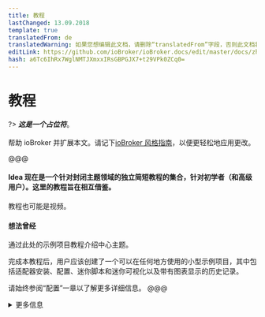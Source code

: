 ```yaml
---
title: 教程
lastChanged: 13.09.2018
template: true
translatedFrom: de
translatedWarning: 如果您想编辑此文档，请删除“translatedFrom”字段，否则此文档将再次自动翻译
editLink: https://github.com/ioBroker/ioBroker.docs/edit/master/docs/zh-cn/tutorial/README.md
hash: a6Tc6IhRx7WglNMTJXmxxIRsGBPGJX7+t29VPk0ZCq0=
---
```

# 教程
?> ***这是一个占位符***。<br><br>帮助 ioBroker 并扩展本文。请记下[ioBroker 风格指南](community/styleguidedoc)，以便更轻松地应用更改。

@@@

#### Idea 现在是一个针对封闭主题领域的独立简短教程的集合，针对初学者（和高级用户）。这里的教程旨在相互借鉴。
教程也可能是视频。

#### 想法曾经
通过此处的示例项目教程介绍中心主题。

完成本教程后，用户应该创建了一个可以在任何地方使用的小型示例项目，其中包括适配器安装、配置、迷你脚本和迷你可视化以及带有图表显示的历史记录。

请始终参阅“配置”一章以了解更多详细信息。
@@@

<details><summary>更多信息</summary>

+ 降价列表 1 + 嵌套列表 1 + 嵌套列表 2 + 降价列表 2

</详情>